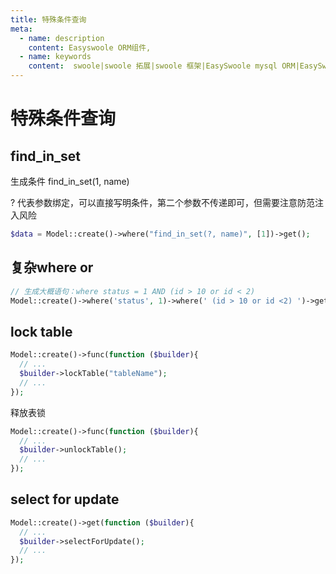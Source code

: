 ```yaml
---
title: 特殊条件查询
meta:
  - name: description
    content: Easyswoole ORM组件,
  - name: keywords
    content:  swoole|swoole 拓展|swoole 框架|EasySwoole mysql ORM|EasySwoole ORM|Swoole mysqli协程客户端|swoole ORM|查询|特殊sql语句
---
```


# 特殊条件查询

## find_in_set

生成条件  find_in_set(1, name)

? 代表参数绑定，可以直接写明条件，第二个参数不传递即可，但需要注意防范注入风险

```php
$data = Model::create()->where("find_in_set(?, name)", [1])->get();
```

## 复杂where or

```php
// 生成大概语句：where status = 1 AND (id > 10 or id < 2)
Model::create()->where('status', 1)->where(' (id > 10 or id <2) ')->get();
```


## lock table


```php
Model::create()->func(function ($builder){
  // ...
  $builder->lockTable("tableName");
  // ...
});
```

释放表锁
```php
Model::create()->func(function ($builder){
  // ...
  $builder->unlockTable();
  // ...
});
```
## select for update

```php
Model::create()->get(function ($builder){
  // ...
  $builder->selectForUpdate();
  // ...
});
```
